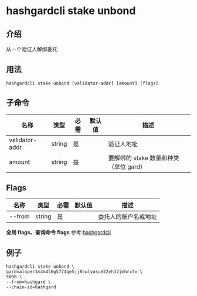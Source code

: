 # hashgardcli stake unbond

## 介绍

从一个验证人解绑委托

## 用法

```shell
hashgardcli stake unbond [validator-addr] [amount] [flags]
```

## 子命令

| 名称           | 类型   | 必需 | 默认值 | 描述            |
| -------------- | ------ | -------- | ------ | ------------------- |
| validator-addr | string |是    |        | 验证人地址          |
| amount         | string    | 是     |        | 要解绑的 stake 数量和种类（单位 gard）|

## Flags

| 名称   | 类型   | 必需 | 默认值 | 描述             |
| ------ | ------ | -------- | ------ | -------------------- |
| --from | string | 是     |    | 委托人的账户名或地址 |

**全局 flags、查询命令 flags** 参考:[hashgardcli](../README.md)

## 例子

```shell
hashgardcli stake unbond \
gardvaloper1m3m4l6g5774qe5jj8cwlyasue22yh32jmhrxfx \
5000 \
--from=hashgard \
--chain-id=hashgard
```
